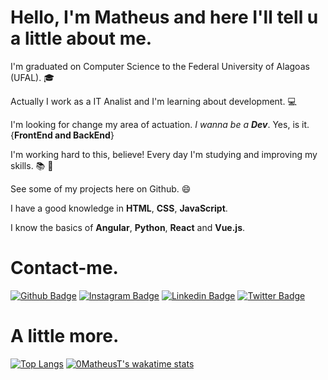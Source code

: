 # Hello, I'm Matheus and here I'll tell u a little about me.

I'm graduated on Computer Science to the Federal University of Alagoas (UFAL). :mortar_board:

Actually I work as a IT Analist and I'm learning about development. :computer:

I'm looking for change my area of actuation. *I wanna be a **Dev***. Yes, is it. {__FrontEnd and BackEnd__}


I'm working hard to this, believe! Every day I'm studying and improving my skills. :books: :rocket:

See some of my projects here on Github. :smile:

I have a good knowledge in **HTML**, **CSS**, **JavaScript**.

I know the basics of **Angular**, **Python**, **React** and **Vue.js**.



# Contact-me.

[![Github Badge](https://img.shields.io/badge/-Github-000?style=flat-square&logo=Github&logoColor=white&link=https://github.com/0MatheusT)](https://github.com/0MatheusT)
[![Instagram Badge](https://img.shields.io/badge/Instagram-E4405F?style=flat-square&logo=instagram&logoColor=white&link=https://www.instagram.com/maatheustavares/)](https://www.instagram.com/maatheustavares/)
[![Linkedin Badge](https://img.shields.io/badge/-LinkedIn-blue?style=flat-square&logo=Linkedin&logoColor=white&link=https://www.linkedin.com/in/maatheustavares/)](https://www.linkedin.com/in/maatheustavares/)
[![Twitter Badge](https://img.shields.io/badge/-Twitter-1ca0f1?style=flat-square&labelColor=1ca0f1&logo=twitter&logoColor=white&link=https://twitter.com/Puts_Math)](https://twitter.com/Puts_Math)

# A little more.
[![Top Langs](https://github-readme-stats.vercel.app/api/top-langs/?username=0MatheusT&theme=highcontrast&show_icons=true&layout=compact)](https://github.com/0MatheusT/github-readme-stats)
[![0MatheusT's wakatime stats](https://github-readme-stats.vercel.app/api/wakatime?username=0MatheusT&theme=highcontrast&show_icons=true&layout=compact)](https://github.com/0MatheusT/github-readme-stats)




